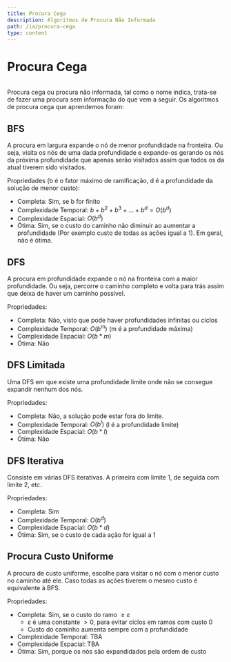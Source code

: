```yaml
---
title: Procura Cega
description: Algoritmos de Procura Não Informada
path: /ia/procura-cega
type: content
---
```


# Procura Cega

```toc

```

Procura cega ou procura não informada, tal como o nome indica, trata-se de fazer uma procura sem informação do que vem a seguir. Os algoritmos de procura cega que aprendemos foram:

## BFS

A procura em largura expande o nó de menor profundidade na
fronteira. Ou seja, visita os nós de uma dada profundidade e expande-os gerando os nós da próxima profundidade que apenas serão visitados assim que todos os da atual tiverem sido visitados.

Propriedades (b é o fator máximo de ramificação, d é a profundidade da solução de menor custo):

- Completa: Sim, se b for finito
- Complexidade Temporal: $b+b^2+b^3+...+b^d=O(b^d)$
- Complexidade Espacial: $O(b^d)$
- Ótima: Sim, se o custo do caminho não diminuir ao aumentar a profundidade (Por exemplo custo de todas as ações igual a 1). Em geral, não é ótima.

## DFS

A procura em profundidade expande o nó na fronteira com a maior profundidade. Ou seja, percorre o caminho completo e volta para trás assim que deixa de haver um caminho possível.

Propriedades:

- Completa: Não, visto que pode haver profundidades infinitas ou ciclos
- Complexidade Temporal: $O(b^m)$ (m é a profundidade máxima)
- Complexidade Espacial: $O(b*m)$
- Ótima: Não

## DFS Limitada

Uma DFS em que existe uma profundidade limite onde não se consegue expandir nenhum dos nós.

Propriedades:

- Completa: Não, a solução pode estar fora do limite.
- Complexidade Temporal: $O(b^l)$ (l é a profundidade limite)
- Complexidade Espacial: $O(b*l)$
- Ótima: Não

## DFS Iterativa

Consiste em várias DFS iterativas. A primeira com limite 1, de seguida com limite 2, etc.

Propriedades:

- Completa: Sim
- Complexidade Temporal: $O(b^d)$
- Complexidade Espacial: $O(b*d)$
- Ótima: Sim, se o custo de cada ação for igual a 1

## Procura Custo Uniforme

A procura de custo uniforme, escolhe para visitar o nó com o menor custo no caminho até ele. Caso todas as ações tiverem o mesmo custo é equivalente à BFS.

Propriedades:

- Completa: Sim, se o custo do ramo $\ge \varepsilon$
  - $\varepsilon$ é uma constante $> 0$, para evitar ciclos em ramos com custo 0
  - Custo do caminho aumenta sempre com a profundidade
- Complexidade Temporal: TBA
- Complexidade Espacial: TBA
- Ótima: Sim, porque os nós são expandidados pela ordem de custo

